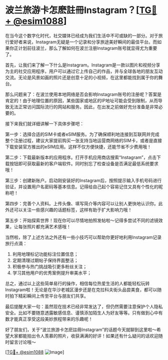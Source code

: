 # 波兰旅游卡怎麽註冊Instagram？[[TG💪+ @esim1088](https://t.me/s/esim1088)]

在当今这个数字化时代，社交媒体已经成为我们生活中不可或缺的一部分。对于旅行爱好者来说，Instagram无疑是一个记录和分享旅途美好瞬间的最佳平台。而如果你正计划前往波兰，那么了解如何在波兰注册Instagram账号就显得尤为重要了。

首先，让我们来了解一下什么是Instagram。Instagram是一款以图片和视频分享为主的社交应用程序，用户可以通过它上传自己的作品，并与全球各地的朋友互动交流。无论是风景如画的照片还是创意十足的小视频，在这里都能找到属于你的舞台。

那么问题来了：在波兰使用本地网络是否会影响Instagram账号的注册呢？答案是肯定的！由于地理位置的原因，某些国家或地区的IP地址可能会受到限制，从而导致无法正常访问国际流行的网站和服务。因此，在出发之前做好充分准备是非常必要的。

接下来我们就详细讲解一下具体步骤吧：

第一步：选择合适的SIM卡或者eSIM服务。为了确保顺利地连接到互联网并完成整个注册过程，建议大家提前购买一张支持当地运营商网络的SIM卡，或者是直接下载安装官方推出的eSIM应用。这样不仅方便快捷，还能节省不少费用哦！

第二步：下载最新版本的应用程序。打开手机应用商店搜索“Instagram”，点击下载按钮即可获取最新的客户端软件。同时别忘了检查设备是否满足最低系统要求哦！

第三步：创建新账户。启动刚安装好的Instagram后，按照提示输入手机号码进行验证，并设置用户名密码等基本信息。记得给自己起个容易记住又具有个性化的昵称吧！

第四步：完善个人资料。上传头像、填写简介等内容可以让别人更快地认识你。此外还可以关注一些感兴趣的话题标签，这样有助于扩大影响力哦！

第五步：开始探索世界！现在你可以尽情地拍照发帖啦～记得多尝试不同的滤镜效果，让每张照片都充满艺术感哦！

当然啦，除了上述方法之外还有一些小技巧可以帮助你更好地利用Instagram记录旅行点滴：

1. 利用地理标记功能标注位置信息；
2. 定期清理过期帖子保持界面整洁；
3. 积极参与热门挑战吸引更多粉丝关注；
4. 学习其他用户的优秀案例提升审美水平；

总之，通过以上这些简单易行的操作，相信每位热爱生活的人都能轻松玩转Instagram啦！无论是在华沙老城区漫步还是在克拉科夫街头品尝美食，都可以随时拍下精彩瞬间上传至平台与朋友们共享。

最后提醒大家一句：虽然现在技术已经非常发达了，但仍然需要注意保护个人隐私安全。比如不要随意透露敏感信息、谨慎添加陌生人为好友等等。只有做到心中有数才能真正享受这段美妙旅程带来的乐趣呢！

好了朋友们，关于“波兰旅游卡怎麽註冊Instagram”的话题今天就聊到这里啦～希望大家都能拍出令人羡慕的照片，收获满满的好评！如果还有什么疑问的话欢迎随时留言讨论哦～

[[TG💪+ @esim1088](https://t.me/s/esim1088) ![Image](https://i.postimg.cc/4NQfJmqS/Snipaste-2025-05-13-00-14-12.png)]